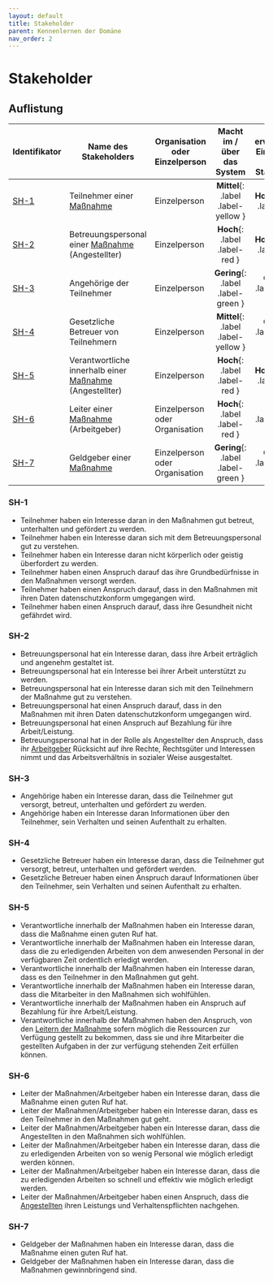 ```yaml
---
layout: default
title: Stakeholder
parent: Kennenlernen der Domäne
nav_order: 2
---
```



# Stakeholder 

## Auflistung 

| Identifikator    | Name des Stakeholders      | Organisation oder Einzelperson    | Macht im / über das System | Zu erwartender Einfluss auf die Stakeholder |
|-----------------|---------------------------| ----------------------------------|:---------------------------------:|:---------------------------------:|
| [SH-1](#sh-1)             | Teilnehmer einer [Maßnahme](/glossar#ma%C3%9Fnahme)  | Einzelperson                      | **Mittel**{: .label .label-yellow }  | **Hoch**{: .label .label-red }  | 
| [SH-2](#sh-2)            | Betreuungspersonal einer [Maßnahme](/glossar#ma%C3%9Fnahme) (Angestellter)	| Einzelperson                      | **Hoch**{: .label .label-red } | **Hoch**{: .label .label-red } | 
| [SH-3](#sh-3)            | Angehörige der Teilnehmer  | Einzelperson                      | **Gering**{: .label .label-green } | **Gering**{: .label .label-green }  | 
| [SH-4](#sh-4)            | Gesetzliche Betreuer von Teilnehmern	| Einzelperson                      |  **Mittel**{: .label .label-yellow }  | **Gering**{: .label .label-green }  | 
| [SH-5](#sh-5)            | Verantwortliche innerhalb einer [Maßnahme](/glossar#ma%C3%9Fnahme) (Angestellter)	    | Einzelperson          | **Hoch**{: .label .label-red }  | **Hoch**{: .label .label-red } |
| [SH-6](#sh-6)            | Leiter einer [Maßnahme](/glossar#ma%C3%9Fnahme) (Arbeitgeber)	    | Einzelperson oder Organisation          | **Hoch**{: .label .label-red }  | **Mittel**{: .label .label-yellow } |  
| [SH-7](#sh-7)            | Geldgeber einer [Maßnahme](/glossar#ma%C3%9Fnahme)	| Einzelperson oder Organisation                    |  **Gering**{: .label .label-green } | **Gering**{: .label .label-green }  | 


### SH-1
* Teilnehmer haben ein Interesse daran in den Maßnahmen gut betreut, unterhalten und gefördert zu werden. 
* Teilnehmer haben ein Interesse daran sich mit dem Betreuungspersonal gut zu verstehen.
* Teilnehmer haben ein Interesse daran nicht körperlich oder geistig überfordert zu werden.
* Teilnehmer haben einen Anspruch darauf das ihre Grundbedürfnisse in den Maßnahmen versorgt werden.
* Teilnehmer haben einen Anspruch darauf, dass in den Maßnahmen mit ihren Daten datenschutzkonform umgegangen wird.
* Teilnehmer haben einen Anspruch darauf, dass ihre Gesundheit nicht gefährdet wird. 

### SH-2
* Betreuungspersonal hat ein Interesse daran, dass ihre Arbeit erträglich und angenehm gestaltet ist.
* Betreuungspersonal hat ein Interesse bei ihrer Arbeit unterstützt zu werden.
* Betreuungspersonal hat ein Interesse daran sich mit den Teilnehmern der Maßnahme gut zu verstehen. 
* Betreuungspersonal hat einen Anspruch darauf, dass in den Maßnahmen mit ihren Daten datenschutzkonform umgegangen wird.
* Betreuungspersonal hat einen Anspruch auf Bezahlung für ihre Arbeit/Leistung.
* Betreuungspersonal hat in der Rolle als Angestellter den Anspruch, dass ihr [Arbeitgeber](#sh-6) Rücksicht auf ihre Rechte, Rechtsgüter und Interessen nimmt und das Arbeitsverhältnis in sozialer Weise ausgestaltet.

### SH-3
* Angehörige haben ein Interesse daran, dass die Teilnehmer gut versorgt, betreut, unterhalten und gefördert zu werden.
* Angehörige haben ein Interesse daran Informationen über den Teilnehmer, sein Verhalten und seinen Aufenthalt zu erhalten.

### SH-4
* Gesetzliche Betreuer haben ein Interesse daran, dass die Teilnehmer gut versorgt, betreut, unterhalten und gefördert werden.
* Gesetzliche Betreuer haben einen Anspruch darauf Informationen über den Teilnehmer, sein Verhalten und seinen Aufenthalt zu erhalten.

### SH-5
* Verantwortliche innerhalb der Maßnahmen haben ein Interesse daran, dass die Maßnahme einen guten Ruf hat. 
* Verantwortliche innerhalb der Maßnahmen haben ein Interesse daran, dass die zu erledigenden Arbeiten von dem anwesenden Personal in der verfügbaren Zeit ordentlich erledigt werden. 
* Verantwortliche innerhalb der Maßnahmen haben ein Interesse daran, dass es den Teilnehmer in den Maßnahmen gut geht.
* Verantwortliche innerhalb der Maßnahmen haben ein Interesse daran, dass die Mitarbeiter in den Maßnahmen sich wohlfühlen.
* Verantwortliche innerhalb der Maßnahmen haben ein Anspruch auf Bezahlung für ihre Arbeit/Leistung.
* Verantwortliche innerhalb der Maßnahmen haben den Anspruch, von den [Leitern der Maßnahme](#sh-6) sofern möglich die Ressourcen zur Verfügung gestellt zu bekommen, dass sie und ihre Mitarbeiter die gestellten Aufgaben in der zur verfügung stehenden Zeit erfüllen können.


### SH-6
* Leiter der Maßnahmen/Arbeitgeber haben ein Interesse daran, dass die Maßnahme einen guten Ruf hat. 
* Leiter der Maßnahmen/Arbeitgeber haben ein Interesse daran, dass es den Teilnehmer in den Maßnahmen gut geht.
* Leiter der Maßnahmen/Arbeitgeber haben ein Interesse daran, dass die Angestellten in den Maßnahmen sich wohlfühlen.
* Leiter der Maßnahmen/Arbeitgeber haben ein Interesse daran, dass die zu erledigenden Arbeiten von so wenig Personal wie möglich erledigt werden können.
* Leiter der Maßnahmen/Arbeitgeber haben ein Interesse daran, dass die zu erledigenden Arbeiten  so schnell und effektiv wie möglich erledigt werden.
* Leiter der Maßnahmen/Arbeitgeber haben einen Anspruch, dass die [Angestellten](#sh-2) ihren Leistungs und Verhaltenspflichten nachgehen.


### SH-7
* Geldgeber der Maßnahmen haben ein Interesse daran, dass die Maßnahme einen guten Ruf hat. 
* Geldgeber der Maßnahmen haben ein Interesse daran, dass die Maßnahmen gewinnbringend sind.



